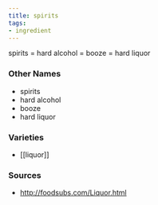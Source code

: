 ```yaml
---
title: spirits
tags:
- ingredient
---
```

spirits = hard alcohol = booze = hard liquor

### Other Names

* spirits
* hard alcohol
* booze
* hard liquor

### Varieties

* [[liquor]]

### Sources
* http://foodsubs.com/Liquor.html
